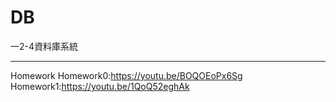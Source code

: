 # DB
一2-4資料庫系統
***
Homework
Homework0:https://youtu.be/BOQOEoPx6Sg
Homework1:https://youtu.be/1QoQ52eghAk
